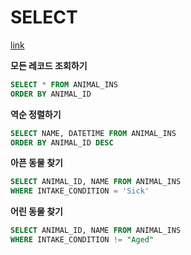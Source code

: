 # SELECT
[link](https://school.programmers.co.kr/learn/courses/30/parts/17042)

**모든 레코드 조회하기**

```sql
SELECT * FROM ANIMAL_INS
ORDER BY ANIMAL_ID
```

**역순 정렬하기**

```sql
SELECT NAME, DATETIME FROM ANIMAL_INS
ORDER BY ANIMAL_ID DESC
```

**아픈 동물 찾기**

```sql
SELECT ANIMAL_ID, NAME FROM ANIMAL_INS
WHERE INTAKE_CONDITION = 'Sick'
```

**어린 동물 찾기**

```sql
SELECT ANIMAL_ID, NAME FROM ANIMAL_INS
WHERE INTAKE_CONDITION != "Aged"
```